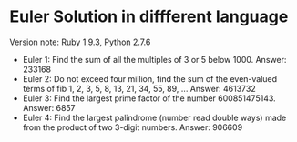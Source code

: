 Euler Solution in diffferent language
=====
Version note: Ruby 1.9.3, Python 2.7.6

* Euler 1: Find the sum of all the multiples of 3 or 5 below 1000.   Answer: 233168
* Euler 2: Do not exceed four million, find the sum of the even-valued terms of fib 1, 2, 3, 5, 8, 13, 21, 34, 55, 89, ...    Answer: 4613732
* Euler 3: Find the largest prime factor of the number 600851475143.  Answer: 6857
* Euler 4: Find the largest palindrome (number read double ways) made from the product of two 3-digit numbers. Answer: 906609
